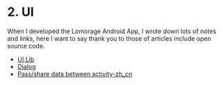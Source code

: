 # 2. UI 

When I developed the Lomorage Android App, I wrote down lots of notes and links, here I want to say thank you to those of articles include open source code.

- [UI Lib](https://hndeveloper.github.io/2017/github-android-ui.html#SearchView)
- [Dialog](https://github.com/orhanobut/dialogplus)
- [Pass/share data between activity-zh_cn](https://www.jianshu.com/p/1169dba99261)